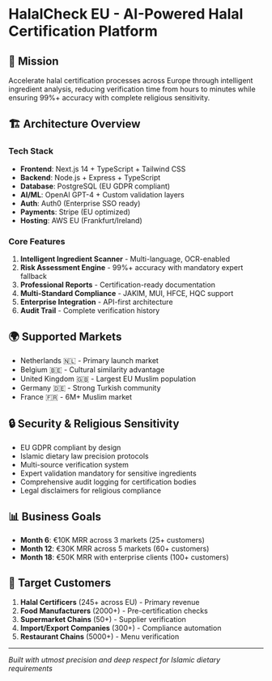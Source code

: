# HalalCheck EU - AI-Powered Halal Certification Platform

## 🌟 Mission
Accelerate halal certification processes across Europe through intelligent ingredient analysis, reducing verification time from hours to minutes while ensuring 99%+ accuracy with complete religious sensitivity.

## 🏗️ Architecture Overview

### Tech Stack
- **Frontend**: Next.js 14 + TypeScript + Tailwind CSS
- **Backend**: Node.js + Express + TypeScript  
- **Database**: PostgreSQL (EU GDPR compliant)
- **AI/ML**: OpenAI GPT-4 + Custom validation layers
- **Auth**: Auth0 (Enterprise SSO ready)
- **Payments**: Stripe (EU optimized)
- **Hosting**: AWS EU (Frankfurt/Ireland)

### Core Features
1. **Intelligent Ingredient Scanner** - Multi-language, OCR-enabled
2. **Risk Assessment Engine** - 99%+ accuracy with mandatory expert fallback
3. **Professional Reports** - Certification-ready documentation
4. **Multi-Standard Compliance** - JAKIM, MUI, HFCE, HQC support
5. **Enterprise Integration** - API-first architecture
6. **Audit Trail** - Complete verification history

## 🌍 Supported Markets
- Netherlands 🇳🇱 - Primary launch market
- Belgium 🇧🇪 - Cultural similarity advantage
- United Kingdom 🇬🇧 - Largest EU Muslim population
- Germany 🇩🇪 - Strong Turkish community
- France 🇫🇷 - 6M+ Muslim market

## 🔒 Security & Religious Sensitivity
- EU GDPR compliant by design
- Islamic dietary law precision protocols
- Multi-source verification system
- Expert validation mandatory for sensitive ingredients
- Comprehensive audit logging for certification bodies
- Legal disclaimers for religious compliance

## 📊 Business Goals
- **Month 6**: €10K MRR across 3 markets (25+ customers)
- **Month 12**: €30K MRR across 5 markets (60+ customers)
- **Month 18**: €50K MRR with enterprise clients (100+ customers)

## 🎯 Target Customers
1. **Halal Certificers** (245+ across EU) - Primary revenue
2. **Food Manufacturers** (2000+) - Pre-certification checks
3. **Supermarket Chains** (50+) - Supplier verification
4. **Import/Export Companies** (300+) - Compliance automation
5. **Restaurant Chains** (5000+) - Menu verification

---
*Built with utmost precision and deep respect for Islamic dietary requirements*